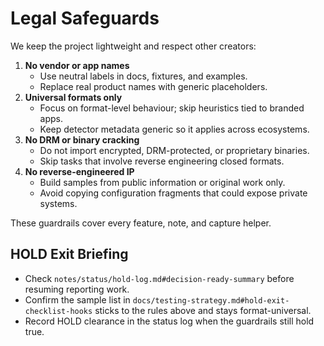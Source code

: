 # Legal Safeguards

We keep the project lightweight and respect other creators:

1. **No vendor or app names**
   - Use neutral labels in docs, fixtures, and examples.
   - Replace real product names with generic placeholders.
2. **Universal formats only**
   - Focus on format-level behaviour; skip heuristics tied to branded apps.
   - Keep detector metadata generic so it applies across ecosystems.
3. **No DRM or binary cracking**
   - Do not import encrypted, DRM-protected, or proprietary binaries.
   - Skip tasks that involve reverse engineering closed formats.
4. **No reverse-engineered IP**
   - Build samples from public information or original work only.
   - Avoid copying configuration fragments that could expose private systems.

These guardrails cover every feature, note, and capture helper.

## HOLD Exit Briefing

- Check `notes/status/hold-log.md#decision-ready-summary` before resuming reporting work.
- Confirm the sample list in `docs/testing-strategy.md#hold-exit-checklist-hooks` sticks to the rules above and stays format-universal.
- Record HOLD clearance in the status log when the guardrails still hold true.
